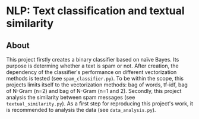 # NLP: Text classification and textual similarity

## About
This project firstly creates a binary classifier based on naïve Bayes. Its purpose is determing whether a text is spam or not. After creation, the dependency of the classifier's performance on different vectorization methods is tested (see ```spam_classifier.py```). To be within the scope, this projects limits itself to the vectorization methods: bag of words, tf-idf, bag of N-Gram (n=2) and bag of N-Gram (n=1 and 2). Secondly, this project analysis the similarity between spam messages (see ```textual_similarity.py```). As a first step for reproducing this project's work, it is recommended to analysis the data (see ```data_analysis.py```).
